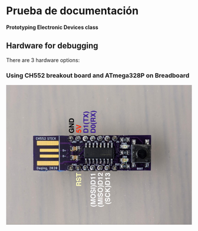 # Prueba de documentación

**Prototyping Electronic Devices class**

## Hardware for debugging

There are 3 hardware options:

### Using CH552 breakout board and ATmega328P on Breadboard

![(ch552)](https://github.com/lsierramarr/web_prueba/blob/abb88c378477a7ab3f1625b68b471130720f2fb5/images/ch552Pinout.jpg)
